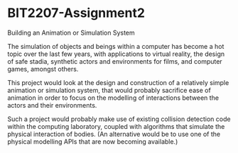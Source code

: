 # BIT2207-Assignment2
Building an Animation or Simulation System

The simulation of objects and beings within a computer has become a hot topic over the last few years, with applications to virtual reality, the design of safe stadia, synthetic actors and environments for films, and computer games, amongst others. 

This project would look at the design and construction of a relatively simple animation or simulation system, that would probably sacrifice ease of animation in order to focus on the modelling of interactions between the actors and their environments.

Such a project would probably make use of existing collision detection code within the computing laboratory, coupled with algorithms that simulate the physical interaction of bodies. (An alternative would be to use one of the physical modelling APIs that are now becoming available.)

